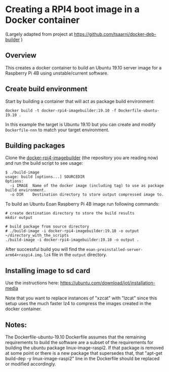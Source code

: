 
# Creating a RPI4 boot image in a Docker container

(Largely adapted from project at https://github.com/tsaarni/docker-deb-builder )

## Overview

This creates a docker container to build an Ubuntu 19.10 server image for a Raspberry Pi 4B using unstable/current software.

## Create build environment

Start by building a container that will act as package build environment:

    docker build -t docker-rpi4-imagebuilder:19.10 -f Dockerfile-ubuntu-19.10 .

In this example the target is Ubuntu 19.10 but you can create and
modify `Dockerfile-nnn` to match your target environment.

## Building packages

Clone the
[docker-rpi4-imagebuilder](https://github.com/satmandu/docker-rpi4-imagebuilder)
(the repository you are reading now) and run the build script to see
usage:

    $ ./build-image
    usage: build [options...] SOURCEDIR
    Options:
      -i IMAGE  Name of the docker image (including tag) to use as package build environment.
      -o DIR    Destination directory to store output compressed image to.

To build an Ubuntu Eoan Raspberry Pi 4B image run following commands:

    # create destination directory to store the build results
    mkdir output

    # build package from source directory
    # ./build-image -i docker-rpi4-imagebuilder:19.10 -o output ~/directory_with_the_scripts
    ./build-image -i docker-rpi4-imagebuilder:19.10 -o output .



After successful build you will find the `eoan-preinstalled-server-arm64+raspi4.img.lz4` file in the `output`
directory.

## Installing image to sd card

Use the instructions here: https://ubuntu.com/download/iot/installation-media

Note that you want to replace instances of "xzcat" with "lzcat" since this setup uses the much faster lz4 to compress the images created in the docker container.

## Notes:

The Dockerfile-ubuntu-19.10 Dockerfile assumes that the remaining requirements to build the software are a subset of the requirements for building the ubuntu package linux-image-raspi2. If that package is removed at some point or there is a new package that supersedes that, that "apt-get build-dep -y linux-image-raspi2" line in the Dockerfile should be replaced or modified accordingly.

